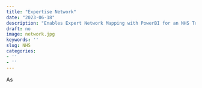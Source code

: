 ```yaml
---
title: "Expertise Network"
date: "2023-06-18"
description: "Enables Expert Network Mapping with PowerBI for an NHS Trust"
draft: no
image: network.jpg
keywords: ''
slug: NHS
categories:
- ''
- ''
---
```


As 
